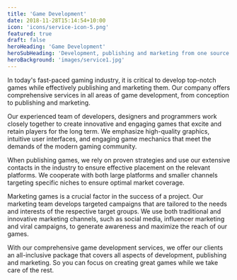```yaml
---
title: 'Game Development'
date: 2018-11-28T15:14:54+10:00
icon: 'icons/service-icon-5.png'
featured: true
draft: false
heroHeading: 'Game Development'
heroSubHeading: 'Development, publishing and marketing from one source.'
heroBackground: 'images/service1.jpg'
---
```


In today's fast-paced gaming industry, it is critical to develop top-notch games while effectively publishing and marketing them. Our company offers comprehensive services in all areas of game development, from conception to publishing and marketing.

Our experienced team of developers, designers and programmers work closely together to create innovative and engaging games that excite and retain players for the long term. We emphasize high-quality graphics, intuitive user interfaces, and engaging game mechanics that meet the demands of the modern gaming community.

When publishing games, we rely on proven strategies and use our extensive contacts in the industry to ensure effective placement on the relevant platforms. We cooperate with both large platforms and smaller channels targeting specific niches to ensure optimal market coverage.

Marketing games is a crucial factor in the success of a project. Our marketing team develops targeted campaigns that are tailored to the needs and interests of the respective target groups. We use both traditional and innovative marketing channels, such as social media, influencer marketing and viral campaigns, to generate awareness and maximize the reach of our games.

With our comprehensive game development services, we offer our clients an all-inclusive package that covers all aspects of development, publishing and marketing. So you can focus on creating great games while we take care of the rest.